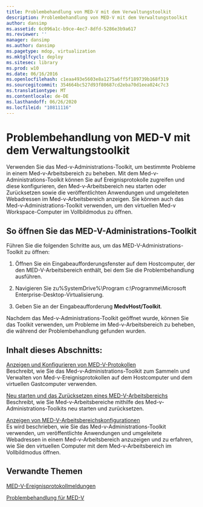 ```yaml
---
title: Problembehandlung von MED-V mit dem Verwaltungstoolkit
description: Problembehandlung von MED-V mit dem Verwaltungstoolkit
author: dansimp
ms.assetid: 6c096a1c-b9ce-4ec7-8dfd-5286e3b9a617
ms.reviewer: ''
manager: dansimp
ms.author: dansimp
ms.pagetype: mdop, virtualization
ms.mktglfcycl: deploy
ms.sitesec: library
ms.prod: w10
ms.date: 06/16/2016
ms.openlocfilehash: c1eaa493e5603e8a1275a6ff5f189739b168f319
ms.sourcegitcommit: 354664bc527d93f80687cd2eba70d1eea024c7c3
ms.translationtype: MT
ms.contentlocale: de-DE
ms.lasthandoff: 06/26/2020
ms.locfileid: "10811116"
---
```

# Problembehandlung von MED-V mit dem Verwaltungstoolkit


Verwenden Sie das Med-v-Administrations-Toolkit, um bestimmte Probleme in einem Med-v-Arbeitsbereich zu beheben. Mit dem Med-v-Administrations-Toolkit können Sie auf Ereignisprotokolle zugreifen und diese konfigurieren, den Med-v-Arbeitsbereich neu starten oder Zurücksetzen sowie die veröffentlichten Anwendungen und umgeleiteten Webadressen im Med-v-Arbeitsbereich anzeigen. Sie können auch das Med-v-Administrations-Toolkit verwenden, um den virtuellen Med-v Workspace-Computer im Vollbildmodus zu öffnen.

## So öffnen Sie das MED-V-Administrations-Toolkit


Führen Sie die folgenden Schritte aus, um das MED-V-Administrations-Toolkit zu öffnen:

1.  Öffnen Sie ein Eingabeaufforderungsfenster auf dem Hostcomputer, der den MED-V-Arbeitsbereich enthält, bei dem Sie die Problembehandlung ausführen.

2.  Navigieren Sie zu%SystemDrive%\\Program c:\\Programme\\Microsoft Enterprise-Desktop-Virtualisierung.

3.  Geben Sie an der Eingabeaufforderung **MedvHost/Toolkit**.

Nachdem das Med-v-Administrations-Toolkit geöffnet wurde, können Sie das Toolkit verwenden, um Probleme im Med-v-Arbeitsbereich zu beheben, die während der Problembehandlung gefunden wurden.

## Inhalt dieses Abschnitts:


<a href="" id="viewing-and-configuring-med-v-logs"></a>[Anzeigen und Konfigurieren von MED-V-Protokollen](viewing-and-configuring-med-v-logs.md)  
Beschreibt, wie Sie das Med-v-Administrations-Toolkit zum Sammeln und Verwalten von Med-v-Ereignisprotokollen auf dem Hostcomputer und dem virtuellen Gastcomputer verwenden.

<a href="" id="restarting-and-resetting-a-med-v-workspace"></a>[Neu starten und das Zurücksetzen eines MED-V-Arbeitsbereichs](restarting-and-resetting-a-med-v-workspace.md)  
Beschreibt, wie Sie Med-v-Arbeitsbereiche mithilfe des Med-v-Administrations-Toolkits neu starten und zurücksetzen.

<a href="" id="viewing-med-v-workspace-configurations"></a>[Anzeigen von MED-V-Arbeitsbereichskonfigurationen](viewing-med-v-workspace-configurations.md)  
Es wird beschrieben, wie Sie das Med-v-Administrations-Toolkit verwenden, um veröffentlichte Anwendungen und umgeleitete Webadressen in einem Med-v-Arbeitsbereich anzuzeigen und zu erfahren, wie Sie den virtuellen Computer mit dem Med-v-Arbeitsbereich im Vollbildmodus öffnen.

## Verwandte Themen


[MED-V-Ereignisprotokollmeldungen](med-v-event-log-messages.md)

[Problembehandlung für MED-V](troubleshooting-med-vmedv2.md)

 

 





